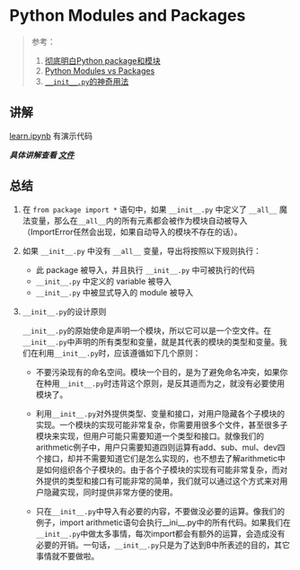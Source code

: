 # Python Modules and Packages

> 参考：
> 1. [彻底明白Python package和模块](https://www.jianshu.com/p/178c26789011)
> 2. [Python Modules vs Packages](https://data-flair.training/blogs/python-modules-vs-packages/#:~:text=A%20module%20is%20a%20file,does%20not%20apply%20to%20modules.)
> 3. [`__init__.py`的神奇用法](https://zhuanlan.zhihu.com/p/115350758)

## 讲解

[learn.ipynb](learn.ipynb) 有演示代码

***具体讲解查看 [文件](learn.html)***

## 总结

1. 在 `from package import *` 语句中，如果 `__init__.py` 中定义了 `__all__` 魔法变量，那么在`__all__`内的所有元素都会被作为模块自动被导入（ImportError任然会出现，如果自动导入的模块不存在的话）。

2. 如果 `__init__.py` 中没有 `__all__` 变量，导出将按照以下规则执行：
    - 此 package 被导入，并且执行 `__init__.py` 中可被执行的代码
    - `__init__.py` 中定义的 variable 被导入
    - `__init__.py` 中被显式导入的 module 被导入

3. `__init__.py`的设计原则
   
   `__init__.py`的原始使命是声明一个模块，所以它可以是一个空文件。在`__init__.py`中声明的所有类型和变量，就是其代表的模块的类型和变量。我们在利用`__init__.py`时，应该遵循如下几个原则：

    - 不要污染现有的命名空间。模块一个目的，是为了避免命名冲突，如果你在种用`__init__.py`时违背这个原则，是反其道而为之，就没有必要使用模块了。

    - 利用`__init__.py`对外提供类型、变量和接口，对用户隐藏各个子模块的实现。一个模块的实现可能非常复杂，你需要用很多个文件，甚至很多子模块来实现，但用户可能只需要知道一个类型和接口。就像我们的arithmetic例子中，用户只需要知道四则运算有add、sub、mul、dev四个接口，却并不需要知道它们是怎么实现的，也不想去了解arithmetic中是如何组织各个子模块的。由于各个子模块的实现有可能非常复杂，而对外提供的类型和接口有可能非常的简单，我们就可以通过这个方式来对用户隐藏实现，同时提供非常方便的使用。

    - 只在`__init__.py`中导入有必要的内容，不要做没必要的运算。像我们的例子，import arithmetic语句会执行__ini__.py中的所有代码。如果我们在`__init__.py`中做太多事情，每次import都会有额外的运算，会造成没有必要的开销。一句话，`__init__.py`只是为了达到B中所表述的目的，其它事情就不要做啦。

